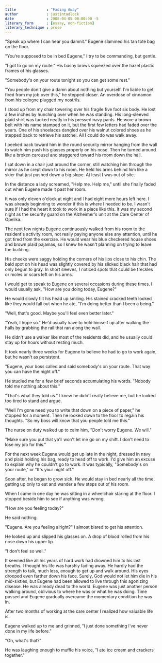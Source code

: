 ```yaml
---
title              : "Fading Away"
author             : justintadlock
date               : 2008-04-05 00:00:00 -5
literary_form      : [essay, non-fiction]
literary_technique : prose
---
```


"Speak up where I can hear you damnit."  Eugene slammed his tan tote bag on the floor.

"You're supposed to be in bed Eugene," I try to be commanding, but gentle.

"I got to go on my route."  His bushy brows squeezed over the hazel plastic frames of his glasses.

"Somebody's on your route tonight so you can get some rest."

"You people don't give a damn about nothing but yourself.  I'm liable to get fired from my job over this," he stepped closer.  An overdose of cinnamon from his cologne plugged my nostrils.

I stood up from my chair towering over his fragile five foot six body.  He lost a few inches by hunching over when he was standing.  His long-sleeved plaid shirt was tucked neatly in his pressed navy pants.  He wore a brown belt with his name stamped on it, but the first few letters had faded over the years.  One of his shoelaces dangled over his walnut colored shoes as he stepped back to retrieve his satchel.  All I could do was walk away.

I peeked back toward him in the round security mirror hanging from the wall to watch him push his glasses properly on his nose.  Then he turned around like a broken carousel and staggered toward his room down the hall.

I sat down in a chair just around the corner, still watching him through the mirror as he crept down to his room.  He held his arms behind him like a skier that just pushed down a big slope.  At least I was out of site.

In the distance a lady screamed, "Help me.  Help me," until she finally faded out when Eugene made it past her room.

It was only eleven o'clock at night and I had eight more hours left here.  I was already beginning to wonder if this is where I needed to be.  I wasn't sure if I had the heart it took to work in a place like this.  It was my second night as the security guard on the Alzheimer's unit at the Care Center of Opelika.

The next few nights Eugene continuously walked from his room to the resident's activity room, not really paying anyone else any attention, until he got tired from the exercise.  He would wear his blue checkered house shoes and brown plaid pajamas, so I knew he wasn't planning on trying to leave the building.

His cheeks were saggy holding the corners of his lips close to his chin.  The bald spot on his head was slightly covered by his slicked black hair that had only begun to gray.  In short sleeves, I noticed spots that could be freckles or moles or scars left on his arms.

I would get to speak to Eugene on several occasions during these times.  I would usually ask, "How are you doing today, Eugene?"

He would slowly tilt his head up smiling.  His stained cracked teeth looked like they would fall out when he ate, "I'm doing better than I been a being."

"Well, that's good.  Maybe you'll feel even better later."

"Yeah, I hope so."  He'd usually have to hold himself up after walking the halls by grabbing the rail that ran along the wall.

He didn't use a walker like most of the residents did, and he usually could stay up for hours without resting much.

It took nearly three weeks for Eugene to believe he had to go to work again, but he wasn't as persistent.

"Eugene, your boss called and said somebody's on your route.  That way you can have the night off."

He studied me for a few brief seconds accumulating his words.  "Nobody told me nothing about this."

"That's what they told us."  I knew he didn't really believe me, but he looked too tired to stand and argue.

"Well I'm gone need you to write that down on a piece of paper," he stopped for a moment.  Then he looked down to the floor to regain his thoughts.  "So my boss will know that you people told me this."

The nurse on duty walked up to calm him, "Don't worry Eugene.  We will."

"Make sure you put that ya'll won't let me go on my shift.  I don't need to lose my job for this."

For the next week Eugene would get up late in the night, dressed in navy and plaid holding his bag, ready to head off to work.  I'd give him an excuse to explain why he couldn't go to work.  It was typically, "Somebody's on your route," or "It's your night off."

Soon after, he began to grow sick.  He would stay in bed nearly all the time, getting up only to eat and wander a few steps out of his room.

When I came in one day he was sitting in a wheelchair staring at the floor.  I stopped beside him to see if anything was wrong.

"How are you feeling today?"

He said nothing.

"Eugene.  Are you feeling alright?"  I almost blared to get his attention.

He looked up and slipped his glasses on.  A drop of blood rolled from his nose down his upper lip.

"I don't feel so well."

It seemed like all his years of hard work had drowned him to his last breaths.  I thought his life was harshly fading away.  He hardly had the strength to talk, much less, enough to get up and walk around.  His eyes drooped even farther down his face.  Surely, God would not let him die in his mid-sixties, but Eugene had been allowed to live through this agonizing disease.  He was already dead to the world.  Eugene was just another person walking around, oblivious to where he was or what he was doing.  Time passed and Eugene gradually overcame the momentary condition he was in.

After two months of working at the care center I realized how valuable life is.

Eugene walked up to me and grinned, "I just done something I've never done in my life before."

"Oh, what's that?"

He was laughing enough to muffle his voice, "I ate ice cream and crackers together."
